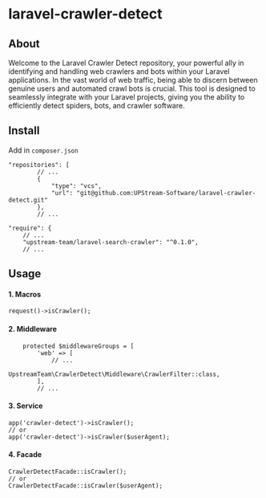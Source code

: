# laravel-crawler-detect

## About

Welcome to the Laravel Crawler Detect repository, your powerful ally in identifying and handling web crawlers and bots within your Laravel applications. In the vast world of web traffic, being able to discern between genuine users and automated crawl bots is crucial. This tool is designed to seamlessly integrate with your Laravel projects, giving you the ability to efficiently detect spiders, bots, and crawler software.

## Install

Add in ``composer.json``

```
"repositories": [
        // ...
        {
            "type": "vcs",
            "url": "git@github.com:UPStream-Software/laravel-crawler-detect.git"
        },
        // ...

"require": {
    // ...
    "upstream-team/laravel-search-crawler": "^0.1.0",
    // ...
```

## Usage

#### 1. Macros

```
request()->isCrawler();
```

#### 2. Middleware

```
    protected $middlewareGroups = [
        'web' => [
            // ...
            UpstreamTeam\CrawlerDetect\Middleware\CrawlerFilter::class,
        ],
        // ...
```

#### 3. Service

```
app('crawler-detect')->isCrawler();
// or
app('crawler-detect')->isCrawler($userAgent);
```

#### 4. Facade

```
CrawlerDetectFacade::isCrawler();
// or
CrawlerDetectFacade::isCrawler($userAgent);
```
